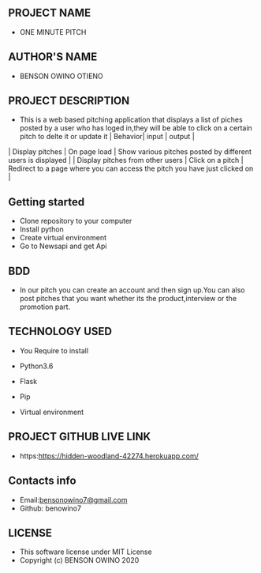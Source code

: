## PROJECT NAME

- ONE MINUTE PITCH

## AUTHOR'S NAME

- BENSON OWINO OTIENO

## PROJECT DESCRIPTION


- This is a web based pitching application that displays a list of piches posted by a user who has loged in,they will be able to click on a    certain pitch to delte it or update it 
| Behavior| input | output | 

| Display pitches | On page load |    Show various pitches posted by different users is displayed |
| Display pitches from other users | Click on a pitch | Redirect to a page     where you can access the pitch you have just clicked on | 




## Getting started

- Clone repository to your computer
- Install python
- Create virtual environment
- Go to Newsapi and get Api


## BDD

  
  
- In our pitch you can create an account and then sign up.You can also post pitches that you want whether its the product,interview or the     promotion part.

## TECHNOLOGY USED

- You Require to install

* Python3.6

* Flask

* Pip

* Virtual environment

## PROJECT GITHUB LIVE LINK

- https:https://hidden-woodland-42274.herokuapp.com/

## Contacts info

* Email:bensonowino7@gmail.com
* Github: benowino7

## LICENSE

- This software license under MIT License
- Copyright (c) BENSON OWINO 2020
